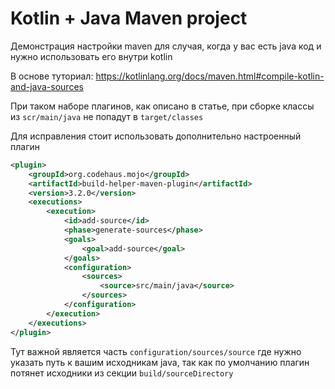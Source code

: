 # Kotlin + Java Maven project

Демонстрация настройки maven для случая, когда у вас есть java код и нужно использовать его внутри kotlin

В основе туториал:
https://kotlinlang.org/docs/maven.html#compile-kotlin-and-java-sources

При таком наборе плагинов, как описано в статье, при сборке классы из `scr/main/java` не попадут в `target/classes`

Для исправления стоит использовать дополнительно настроенный плагин
```xml
<plugin>
    <groupId>org.codehaus.mojo</groupId>
    <artifactId>build-helper-maven-plugin</artifactId>
    <version>3.2.0</version>
    <executions>
        <execution>
            <id>add-source</id>
            <phase>generate-sources</phase>
            <goals>
                <goal>add-source</goal>
            </goals>
            <configuration>
                <sources>
                    <source>src/main/java</source>
                </sources>
            </configuration>
        </execution>
    </executions>
</plugin>
```

Тут важной является часть `configuration/sources/source` где нужно указать путь к вашим исходникам java, так как по умолчанию плагин потянет исходники из секции `build/sourceDirectory`
